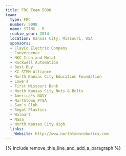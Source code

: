 ```yaml
---
title: FRC Team 5098
team:
  type: FRC
  number: 5098
  name: STING - R
  rookie_year: 2014
  location: Kansas City, Missouri, USA
  sponsors:
  - ClayCo Electric Company
  - Convergence
  - NKC Iron and Metal
  - Rockwell Automation
  - Best Buy
  - KC STEM Alliance
  - North Kansas City Education Foundation
  - Lowe's
  - First Missouri Bank
  - North Kansas City Nuts & Bolts
  - America*s NAVY
  - Northtown PTSA
  - Sam's Club
  - Regal Plastics
  - Walmart
  - Nasa
  - North Kansas City High
  links:
    Website: http://www.northtownrobotics.com
---
```


{% include remove_this_line_and_add_a_paragraph %}